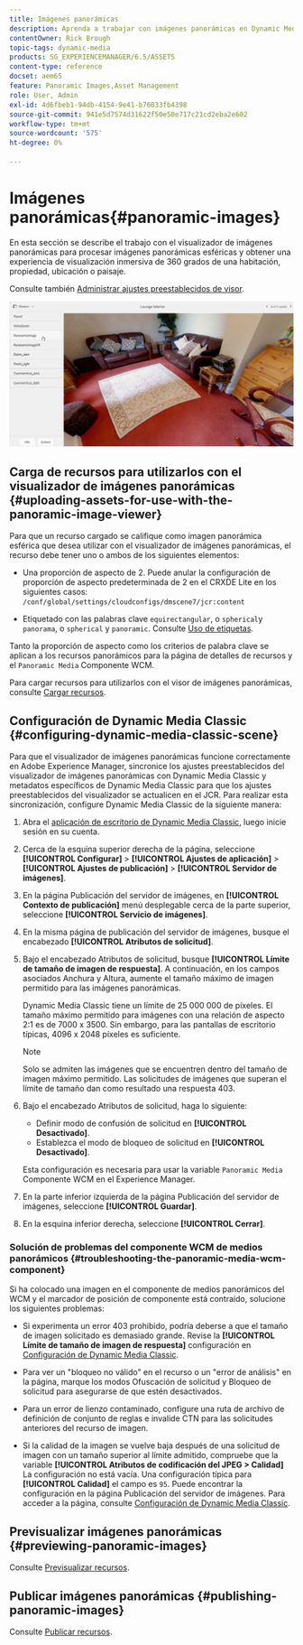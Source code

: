 ```yaml
---
title: Imágenes panorámicas
description: Aprenda a trabajar con imágenes panorámicas en Dynamic Media.
contentOwner: Rick Brough
topic-tags: dynamic-media
products: SG_EXPERIENCEMANAGER/6.5/ASSETS
content-type: reference
docset: aem65
feature: Panoramic Images,Asset Management
role: User, Admin
exl-id: 4d6fbeb1-94db-4154-9e41-b76033fb4398
source-git-commit: 941e5d7574d31622f50e50e717c21cd2eba2e602
workflow-type: tm+mt
source-wordcount: '575'
ht-degree: 0%

---
```


# Imágenes panorámicas{#panoramic-images}

En esta sección se describe el trabajo con el visualizador de imágenes panorámicas para procesar imágenes panorámicas esféricas y obtener una experiencia de visualización inmersiva de 360 grados de una habitación, propiedad, ubicación o paisaje.

Consulte también [Administrar ajustes preestablecidos de visor](/help/assets/managing-viewer-presets.md).

![panoramic-image2](assets/panoramic-image2.png)

## Carga de recursos para utilizarlos con el visualizador de imágenes panorámicas {#uploading-assets-for-use-with-the-panoramic-image-viewer}

Para que un recurso cargado se califique como imagen panorámica esférica que desea utilizar con el visualizador de imágenes panorámicas, el recurso debe tener uno o ambos de los siguientes elementos:

* Una proporción de aspecto de 2.
Puede anular la configuración de proporción de aspecto predeterminada de 2 en el CRXDE Lite en los siguientes casos:
  `/conf/global/settings/cloudconfigs/dmscene7/jcr:content`

* Etiquetado con las palabras clave `equirectangular`, o `spherical`y `panorama`, o `spherical` y `panoramic`. Consulte [Uso de etiquetas](/help/sites-authoring/tags.md).

Tanto la proporción de aspecto como los criterios de palabra clave se aplican a los recursos panorámicos para la página de detalles de recursos y el `Panoramic Media` Componente WCM.

Para cargar recursos para utilizarlos con el visor de imágenes panorámicas, consulte [Cargar recursos](/help/assets/manage-assets.md#uploading-assets).

## Configuración de Dynamic Media Classic {#configuring-dynamic-media-classic-scene}

Para que el visualizador de imágenes panorámicas funcione correctamente en Adobe Experience Manager, sincronice los ajustes preestablecidos del visualizador de imágenes panorámicas con Dynamic Media Classic y metadatos específicos de Dynamic Media Classic para que los ajustes preestablecidos del visualizador se actualicen en el JCR. Para realizar esta sincronización, configure Dynamic Media Classic de la siguiente manera:

1. Abra el [aplicación de escritorio de Dynamic Media Classic](https://experienceleague.adobe.com/docs/dynamic-media-classic/using/getting-started/signing-out.html#getting-started), luego inicie sesión en su cuenta.

1. Cerca de la esquina superior derecha de la página, seleccione **[!UICONTROL Configurar]** > **[!UICONTROL Ajustes de aplicación]** > **[!UICONTROL Ajustes de publicación]** > **[!UICONTROL Servidor de imágenes]**.
1. En la página Publicación del servidor de imágenes, en **[!UICONTROL Contexto de publicación]** menú desplegable cerca de la parte superior, seleccione **[!UICONTROL Servicio de imágenes]**.

1. En la misma página de publicación del servidor de imágenes, busque el encabezado **[!UICONTROL Atributos de solicitud]**.
1. Bajo el encabezado Atributos de solicitud, busque **[!UICONTROL Límite de tamaño de imagen de respuesta]**. A continuación, en los campos asociados Anchura y Altura, aumente el tamaño máximo de imagen permitido para las imágenes panorámicas.

   Dynamic Media Classic tiene un límite de 25 000 000 de píxeles. El tamaño máximo permitido para imágenes con una relación de aspecto 2:1 es de 7000 x 3500. Sin embargo, para las pantallas de escritorio típicas, 4096 x 2048 píxeles es suficiente.

   >[!NOTE]
   >
   >Solo se admiten las imágenes que se encuentren dentro del tamaño de imagen máximo permitido. Las solicitudes de imágenes que superan el límite de tamaño dan como resultado una respuesta 403.

1. Bajo el encabezado Atributos de solicitud, haga lo siguiente:

   * Definir modo de confusión de solicitud en **[!UICONTROL Desactivado]**.
   * Establezca el modo de bloqueo de solicitud en **[!UICONTROL Desactivado]**.

   Esta configuración es necesaria para usar la variable `Panoramic Media` Componente WCM en el Experience Manager.

1. En la parte inferior izquierda de la página Publicación del servidor de imágenes, seleccione **[!UICONTROL Guardar]**.

1. En la esquina inferior derecha, seleccione **[!UICONTROL Cerrar]**.

### Solución de problemas del componente WCM de medios panorámicos {#troubleshooting-the-panoramic-media-wcm-component}

Si ha colocado una imagen en el componente de medios panorámicos del WCM y el marcador de posición de componente está contraído, solucione los siguientes problemas:

* Si experimenta un error 403 prohibido, podría deberse a que el tamaño de imagen solicitado es demasiado grande. Revise la **[!UICONTROL Límite de tamaño de imagen de respuesta]** configuración en [Configuración de Dynamic Media Classic](/help/assets/panoramic-images.md#configuring-dynamic-media-classic-scene).

* Para ver un &quot;bloqueo no válido&quot; en el recurso o un &quot;error de análisis&quot; en la página, marque los modos Ofuscación de solicitud y Bloqueo de solicitud para asegurarse de que estén desactivados.
* Para un error de lienzo contaminado, configure una ruta de archivo de definición de conjunto de reglas e invalide CTN para las solicitudes anteriores del recurso de imagen.
* Si la calidad de la imagen se vuelve baja después de una solicitud de imagen con un tamaño superior al límite admitido, compruebe que la variable **[!UICONTROL Atributos de codificación del JPEG > Calidad]** La configuración no está vacía. Una configuración típica para **[!UICONTROL Calidad]** el campo es `95`. Puede encontrar la configuración en la página Publicación del servidor de imágenes. Para acceder a la página, consulte [Configuración de Dynamic Media Classic](/help/assets/panoramic-images.md#configuring-dynamic-media-classic-scene).

## Previsualizar imágenes panorámicas {#previewing-panoramic-images}

Consulte [Previsualizar recursos](/help/assets/previewing-assets.md).

## Publicar imágenes panorámicas {#publishing-panoramic-images}

Consulte [Publicar recursos](/help/assets/publishing-dynamicmedia-assets.md).
